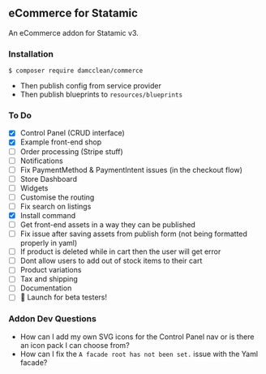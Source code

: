 ## eCommerce for Statamic

An eCommerce addon for Statamic v3.

### Installation

```
$ composer require damcclean/commerce
```

* Then publish config from service provider
* Then publish blueprints to `resources/blueprints`

### To Do

* [x] Control Panel (CRUD interface)
* [x] Example front-end shop
* [ ] Order processing (Stripe stuff)
* [ ] Notifications
* [ ] Fix PaymentMethod & PaymentIntent issues (in the checkout flow)
* [ ] Store Dashboard
* [ ] Widgets
* [ ] Customise the routing
* [ ] Fix search on listings
* [x] Install command
* [ ] Get front-end assets in a way they can be published
* [ ] Fix issue after saving assets from publish form (not being formatted properly in yaml)
* [ ] If product is deleted while in cart then the user will get error
* [ ] Dont allow users to add out of stock items to their cart
* [ ] Product variations
* [ ] Tax and shipping
* [ ] Documentation
* [ ] 🚀 Launch for beta testers!

### Addon Dev Questions

* How can I add my own SVG icons for the Control Panel nav or is there an icon pack I can choose from?
* How can I fix the `A facade root has not been set.` issue with the Yaml facade?
